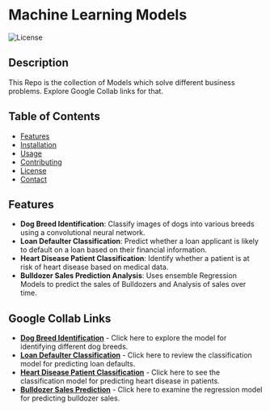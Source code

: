 # Machine Learning Models

![License](https://img.shields.io/badge/license-MIT-green)

## Description

This Repo is the collection of Models which solve different business problems.
Explore Google Collab links for that.


## Table of Contents

- [Features](#features)
- [Installation](#installation)
- [Usage](#usage)
- [Contributing](#contributing)
- [License](#license)
- [Contact](#contact)

## Features

- **Dog Breed Identification**: Classify images of dogs into various breeds using a convolutional neural network.
- **Loan Defaulter Classification**: Predict whether a loan applicant is likely to default on a loan based on their financial information.
- **Heart Disease Patient Classification**: Identify whether a patient is at risk of heart disease based on medical data.
- **Bulldozer Sales Prediction Analysis**: Uses ensemble Regression Models to predict the sales of Bulldozers and Analysis of sales over time.

## Google Collab Links
- **[Dog Breed Identification](https://colab.research.google.com/github/Navyam-Raushan/Bulldozer_Price_Prediction_Regression_Problem/blob/main/Dog_breed_identification.ipynb)** - Click here to explore the model for identifying different dog breeds.
- **[Loan Defaulter Classification](https://colab.research.google.com/github/Navyam-Raushan/Machine-Learning-Models/blob/main/Loan_Default_Prediction.ipynb)** - Click here to review the classification model for predicting loan defaults.
- **[Heart Disease Patient Classification](https://colab.research.google.com/github/Navyam-Raushan/Machine-Learning-Models/blob/main/heart_disease_classification_project.ipynb)** - Click here to see the classification model for predicting heart disease in patients.
- **[Bulldozer Sales Prediction](https://colab.research.google.com/github/Navyam-Raushan/Bulldozer_Price_Prediction_Regression_Problem/blob/main/Buldozer_Price_Prediction_Regression.ipynb)** - Click here to examine the regression model for predicting bulldozer sales.


